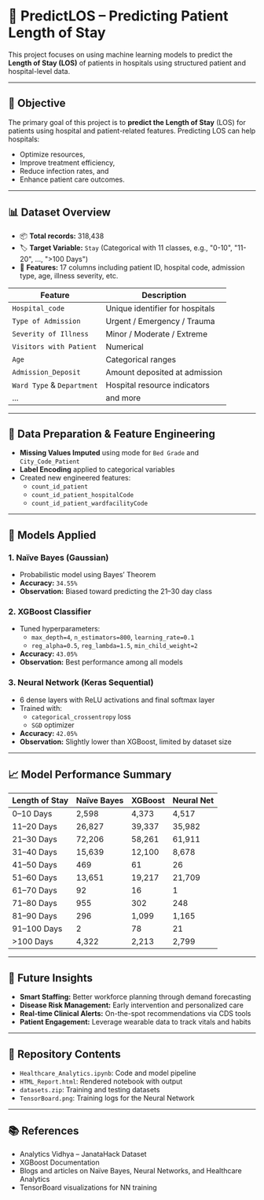 # 🏥 PredictLOS – Predicting Patient Length of Stay

This project focuses on using machine learning models to predict the **Length of Stay (LOS)** of patients in hospitals using structured patient and hospital-level data.

---
## 📌 Objective

The primary goal of this project is to **predict the Length of Stay** (LOS) for patients using hospital and patient-related features. Predicting LOS can help hospitals:

- Optimize resources,
- Improve treatment efficiency,
- Reduce infection rates, and
- Enhance patient care outcomes.

---
## 📊 Dataset Overview

- 📦 **Total records:** 318,438
- 🏷️ **Target Variable:** `Stay` (Categorical with 11 classes, e.g., "0-10", "11-20", ..., ">100 Days")
- 👥 **Features:** 17 columns including patient ID, hospital code, admission type, age, illness severity, etc.

| Feature                    | Description                     |
| -------------------------- | ------------------------------- |
| `Hospital_code`            | Unique identifier for hospitals |
| `Type of Admission`        | Urgent / Emergency / Trauma     |
| `Severity of Illness`      | Minor / Moderate / Extreme      |
| `Visitors with Patient`    | Numerical                       |
| `Age`                      | Categorical ranges              |
| `Admission_Deposit`        | Amount deposited at admission   |
| `Ward Type` & `Department` | Hospital resource indicators    |
| ...                        | and more                        |

---

## 🧹 Data Preparation & Feature Engineering

- **Missing Values Imputed** using mode for `Bed Grade` and `City_Code_Patient`
- **Label Encoding** applied to categorical variables
- Created new engineered features:
  - `count_id_patient`
  - `count_id_patient_hospitalCode`
  - `count_id_patient_wardfacilityCode`

---

## 🧠 Models Applied

### 1. **Naïve Bayes (Gaussian)**

- Probabilistic model using Bayes’ Theorem
- **Accuracy:** `34.55%`
- **Observation:** Biased toward predicting the 21–30 day class

### 2. **XGBoost Classifier**

- Tuned hyperparameters:
  - `max_depth=4`, `n_estimators=800`, `learning_rate=0.1`
  - `reg_alpha=0.5`, `reg_lambda=1.5`, `min_child_weight=2`
- **Accuracy:** `43.05%`
- **Observation:** Best performance among all models

### 3. **Neural Network (Keras Sequential)**

- 6 dense layers with ReLU activations and final softmax layer
- Trained with:
  - `categorical_crossentropy` loss
  - `SGD` optimizer
- **Accuracy:** `42.05%`
- **Observation:** Slightly lower than XGBoost, limited by dataset size

---

## 📈 Model Performance Summary

| Length of Stay | Naïve Bayes | XGBoost | Neural Net |
| -------------- | ----------- | ------- | ---------- |
| 0–10 Days      | 2,598       | 4,373   | 4,517      |
| 11–20 Days     | 26,827      | 39,337  | 35,982     |
| 21–30 Days     | 72,206      | 58,261  | 61,911     |
| 31–40 Days     | 15,639      | 12,100  | 8,678      |
| 41–50 Days     | 469         | 61      | 26         |
| 51–60 Days     | 13,651      | 19,217  | 21,709     |
| 61–70 Days     | 92          | 16      | 1          |
| 71–80 Days     | 955         | 302     | 248        |
| 81–90 Days     | 296         | 1,099   | 1,165      |
| 91–100 Days    | 2           | 78      | 21         |
| >100 Days      | 4,322       | 2,213   | 2,799      |

---

## 🔮 Future Insights

- **Smart Staffing:** Better workforce planning through demand forecasting
- **Disease Risk Management:** Early intervention and personalized care
- **Real-time Clinical Alerts:** On-the-spot recommendations via CDS tools
- **Patient Engagement:** Leverage wearable data to track vitals and habits

---

## 🧾 Repository Contents

- `Healthcare_Analytics.ipynb`: Code and model pipeline
- `HTML_Report.html`: Rendered notebook with output
- `datasets.zip`: Training and testing datasets
- `TensorBoard.png`: Training logs for the Neural Network

---

## 📚 References

- Analytics Vidhya – JanataHack Dataset
- XGBoost Documentation
- Blogs and articles on Naïve Bayes, Neural Networks, and Healthcare Analytics
- TensorBoard visualizations for NN training

